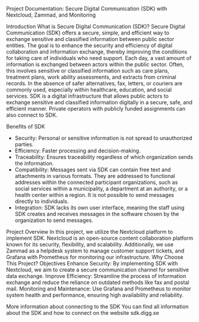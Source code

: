 
Project Documentation: Secure Digital Communication (SDK) with Nextcloud, Zammad, and Monitoring

Introduction
What is Secure Digital Communication (SDK)?
Secure Digital Communication (SDK) offers a secure, simple, and efficient way to exchange sensitive and classified information between public sector entities. The goal is to enhance the security and efficiency of digital collaboration and information exchange, thereby improving the conditions for taking care of individuals who need support.
Each day, a vast amount of information is exchanged between actors within the public sector. Often, this involves sensitive or classified information such as care plans, treatment plans, work ability assessments, and extracts from criminal records. In the absence of safer alternatives, fax, letters, or couriers are commonly used, especially within healthcare, education, and social services.
SDK is a digital infrastructure that allows public actors to exchange sensitive and classified information digitally in a secure, safe, and efficient manner. Private operators with publicly funded assignments can also connect to SDK.

Benefits of SDK
- Security: Personal or sensitive information is not spread to unauthorized parties.
- Efficiency: Faster processing and decision-making.
- Traceability: Ensures traceability regardless of which organization sends the information.
- Compatibility: Messages sent via SDK can contain free text and attachments in various formats. They are addressed to functional addresses within the connected participant organizations, such as social services within a municipality, a department at an authority, or a health center within a region. It is not possible to send messages directly to individuals.
- Integration: SDK lacks its own user interface, meaning the staff using SDK creates and receives messages in the software chosen by the organization to send messages. 

Project Overview
In this project, we utilize the Nextcloud platform to implement SDK. Nextcloud is an open-source content collaboration platform known for its security, flexibility, and scalability. Additionally, we use Zammad as a helpdesk system to manage customer support tickets, and Grafana with Prometheus for monitoring our infrastructure.
Why Choose This Project?
Objectives
Enhance Security: By implementing SDK with Nextcloud, we aim to create a secure communication channel for sensitive data exchange.
Improve Efficiency: Streamline the process of information exchange and reduce the reliance on outdated methods like fax and postal mail.
Monitoring and Maintenance: Use Grafana and Prometheus to monitor system health and performance, ensuring high availability and reliability.

More information about connecting to the SDK
You can find all information about the SDK and how to connect on the website sdk.digg.se

